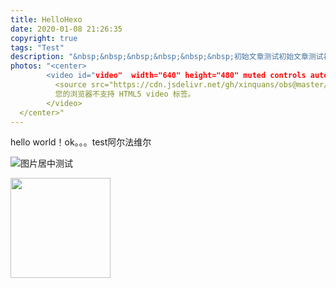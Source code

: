 ```yaml
---
title: HelloHexo
date: 2020-01-08 21:26:35
copyright: true
tags: "Test"
description: "&nbsp;&nbsp;&nbsp;&nbsp;&nbsp;&nbsp;初始文章测试初始文章测试初始文章测试初始文章测试初始文章测试初始文章测试初始文章测试初始文章测试初始文章测试初始文章测试初始文章测试初始文章测试初始文章测试初始文章测试初始文章测试初始文章测试初始文章测试初始文章测试初始文章测试初始文章测试初始文章测试初始文章测试初始文章测试"
photos: "<center>
		<video id="video"  width="640" height="480" muted controls autoplay="autoplay" preload="auto" >
		  <source src="https://cdn.jsdelivr.net/gh/xinquans/obs@master/uPic/starter.mov" />
		  您的浏览器不支持 HTML5 video 标签。 
		</video>
  </center>"
---
```

hello world！ok。。。test阿尔法维尔

![图片居中测试](https://cdn.jsdelivr.net/gh/xinquans/obs@master/img/header.jpg)

  <img width=160 height=160 src="https://cdn.jsdelivr.net/gh/xinquans/obs@master/img/header.jpg" >

